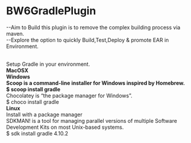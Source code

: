 # BW6GradlePlugin
--Aim to Build this plugin is to remove the complex building process via maven.<br>
--Explore the option to quickly Build,Test,Deploy & promote EAR in Environment.


<br>Setup Gradle in your environment.</br>
<b>MacOSX<br>
<b>Windows<br></b>
Scoop is a command-line installer for Windows inspired by Homebrew.<br>
$ scoop install gradle<br></b>
Chocolatey is “the package manager for Windows”.<br>
$ choco install gradle<br>
<b>Linux<br></b>
Install with a package manager<br>
SDKMAN! is a tool for managing parallel versions of multiple Software Development Kits on most Unix-based systems.<br>
$ sdk install gradle 4.10.2

